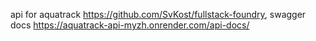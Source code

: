 api for aquatrack https://github.com/SvKost/fullstack-foundry, 
swagger docs https://aquatrack-api-myzh.onrender.com/api-docs/
